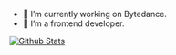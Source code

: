 - 🔭 I’m currently working on Bytedance.
- 🌱 I’m a frontend developer.

[![Github Stats](https://github-readme-stats.vercel.app/api?username=yinxulai&count_private=true&theme=default&show_icons=true)](https://github.com/yinxulai)
